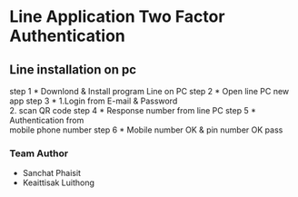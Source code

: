 # Line Application Two Factor Authentication

## Line installation on pc


step 1  * Downlond & Install program Line on PC
step 2  * Open line PC new app
step 3  * 1.Login from E-mail & Password <br>2. scan QR code
step 4  * Response number from line PC
step 5  * Authentication from <br>mobile phone number
step 6  * Mobile number OK & pin number OK pass


### Team Author
* Sanchat Phaisit
* Keaittisak Luithong
